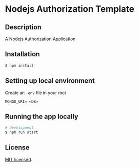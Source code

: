 # Nodejs Authorization Template

## Description

A Nodejs Authorization Application

## Installation

```bash
$ npm install
```

## Setting up local environment

Create an `.env` file in your root

```
MONGO_URI= <DB>
```

## Running the app locally

```bash
# development
$ npm run start
```

## License

[MIT licensed](LICENSE).
